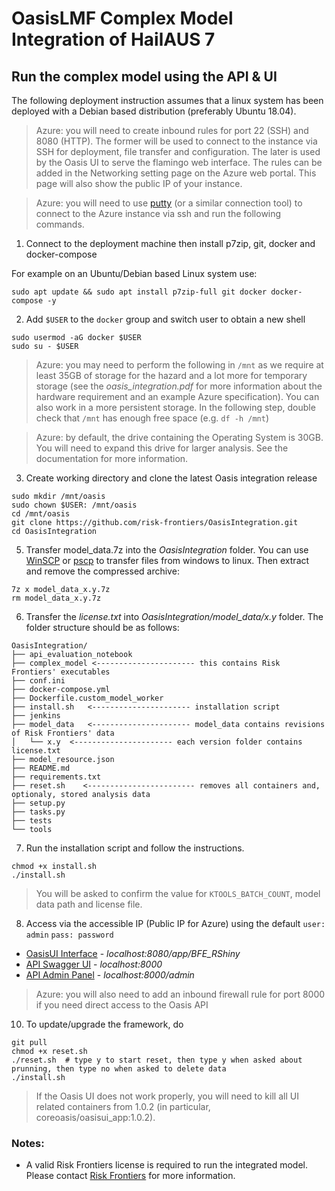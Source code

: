 # OasisLMF Complex Model Integration of HailAUS 7

## Run the complex model using the API & UI
The following deployment instruction assumes that a linux system has been deployed with a Debian based distribution (preferably Ubuntu 18.04).
> Azure: you will need to create inbound rules for port 22 (SSH) and 8080 (HTTP). The former will be used to connect to the instance via SSH for deployment, file transfer and configuration. The later is used by the Oasis UI to serve the flamingo web interface. The rules can be added in the Networking setting page on the Azure web portal. This page will also show the public IP of your instance.

> Azure: you will need to use [putty](https://www.chiark.greenend.org.uk/~sgtatham/putty/latest.html) (or a similar connection tool) to connect to the Azure instance via ssh and run the following commands.

1) Connect to the deployment machine then install p7zip, git, docker and docker-compose

For example on an Ubuntu/Debian based Linux system use:
```
sudo apt update && sudo apt install p7zip-full git docker docker-compose -y
```
2) Add `$USER` to the `docker` group and switch user to obtain a new shell
```
sudo usermod -aG docker $USER
sudo su - $USER
```
> Azure: you may need to perform the following in `/mnt` as we require at least 35GB of storage for the hazard and a lot more for temporary storage (see the *oasis_integration.pdf* for more information about the hardware requirement and an example Azure specification). You can also work in a more persistent storage. In the following step, double check that `/mnt` has enough free space (e.g. `df -h /mnt`)

> Azure: by default, the drive containing the Operating System is 30GB. You will need to expand this drive for larger analysis. See the documentation for more information.
3) Create working directory and clone the latest Oasis integration release
```
sudo mkdir /mnt/oasis
sudo chown $USER: /mnt/oasis
cd /mnt/oasis
git clone https://github.com/risk-frontiers/OasisIntegration.git
cd OasisIntegration
```
5) Transfer model_data.7z into the *OasisIntegration* folder. You can use [WinSCP](https://winscp.net/eng/download.php) or [pscp](https://www.chiark.greenend.org.uk/~sgtatham/putty/latest.html) to transfer files from windows to linux. Then extract and remove the compressed archive:
```
7z x model_data_x.y.7z
rm model_data_x.y.7z
```
6) Transfer the *license.txt* into *OasisIntegration/model_data/x.y* folder. The folder structure should be as follows:
```
OasisIntegration/
├── api_evaluation_notebook 
├── complex_model <---------------------- this contains Risk Frontiers' executables
├── conf.ini
├── docker-compose.yml
├── Dockerfile.custom_model_worker
├── install.sh   <---------------------- installation script
├── jenkins
├── model_data   <---------------------- model_data contains revisions of Risk Frontiers' data
│   └── x.y  <---------------------- each version folder contains license.txt
├── model_resource.json
├── README.md
├── requirements.txt
├── reset.sh    <------------------------ removes all containers and, optionaly, stored analysis data
├── setup.py
├── tasks.py
├── tests
└── tools

```
7) Run the installation script and follow the instructions. 
```
chmod +x install.sh
./install.sh
```
>You will be asked to confirm the value for `KTOOLS_BATCH_COUNT`, model data path and license file.
8) Access via the accessible IP (Public IP for Azure) using the default `user: admin` `pass: password` 
* [OasisUI Interface](http://localhost:8080/) - *localhost:8080/app/BFE_RShiny* 
* [API Swagger UI](http://localhost:8000/) - *localhost:8000* 
* [API Admin Panel](http://localhost:8000/admin) - *localhost:8000/admin*
> Azure: you will also need to add an inbound firewall rule for port 8000 if you need direct access to the Oasis API

10) To update/upgrade the framework, do
```
git pull
chmod +x reset.sh
./reset.sh  # type y to start reset, then type y when asked about prunning, then type no when asked to delete data
./install.sh
``` 
> If the Oasis UI does not work properly, you will need to kill all UI related containers from 1.0.2 (in particular, coreoasis/oasisui_app:1.0.2).
### Notes: 
* A valid Risk Frontiers license is required to run the integrated model. Please contact 
[Risk Frontiers](mailto:info@riskfrontiers.com) for more information. 
